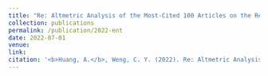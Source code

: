 ```yaml
---
title: "Re: Altmetric Analysis of the Most-Cited 100 Articles on the Retina Published between 2010 and 2020"
collection: publications
permalink: /publication/2022-ent
date: 2022-07-01
venue: 
link: 
citation: '<b>Huang, A.</b>, Weng, C. Y. (2022). Re: Altmetric Analysis of the Most-Cited 100 Articles on the Retina Published between 2010 and 2020 (accepted)'
---
```

